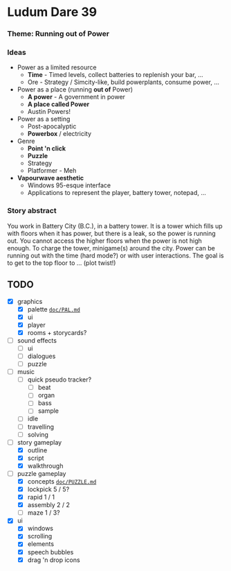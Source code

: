 # Ludum Dare 39 #

### Theme: Running out of Power ###

### Ideas ###

 - Power as a limited resource
   - **Time** - Timed levels, collect batteries to replenish your bar, ...
   - Ore - Strategy / Simcity-like, build powerplants, consume power, ...
 - Power as a place (running **out of** Power)
   - **A power** - A government in power
   - **A place called Power**
   - Austin Powers!
 - Power as a setting
   - Post-apocalyptic
   - **Powerbox** / electricity
 - Genre
   - **Point 'n click**
   - **Puzzle**
   - Strategy
   - Platformer - Meh
 - **Vapourwave aesthetic**
   - Windows 95-esque interface
   - Applications to represent the player, battery tower, notepad, ...

### Story abstract ###

You work in Battery City (B.C.), in a battery tower. It is a tower which fills up with floors when it has power, but there is a leak, so the power is running out. You cannot access the higher floors when the power is not high enough. To charge the tower, minigame(s) around the city. Power can be running out with the time (hard mode?) or with user interactions. The goal is to get to the top floor to ... (plot twist!)

## TODO ##

 - [x] graphics
   - [x] palette [`doc/PAL.md`](doc/PAL.md)
   - [x] ui
   - [x] player
   - [x] rooms + storycards?
 - [ ] sound effects
   - [ ] ui
   - [ ] dialogues
   - [ ] puzzle
 - [ ] music
   - [ ] quick pseudo tracker?
     - [ ] beat
     - [ ] organ
     - [ ] bass
     - [ ] sample
   - [ ] idle
   - [ ] travelling
   - [ ] solving
 - [ ] story gameplay
   - [x] outline
   - [x] script
   - [x] walkthrough
 - [ ] puzzle gameplay
   - [x] concepts [`doc/PUZZLE.md`](doc/PUZZLE.md)
   - [x] lockpick 5 / 5?
   - [x] rapid 1 / 1
   - [x] assembly 2 / 2
   - [ ] maze 1 / 3?
 - [x] ui
   - [x] windows
   - [x] scrolling
   - [x] elements
   - [x] speech bubbles
   - [x] drag 'n drop icons
